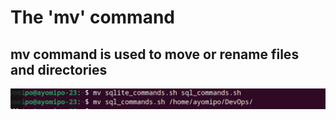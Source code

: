 # The 'mv' command


## mv command is used to move or rename files and directories
![Alt text](<images/mv cmd.PNG>)
